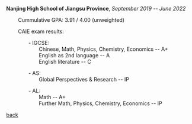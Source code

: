**Nanjing High School of Jiangsu Province**, _September 2019 -- June 2022_

&emsp;&emsp; Cummulative GPA: 3.91 / 4.00 (unweighted)

&emsp;&emsp; CAIE exam results:

&emsp;&emsp;&emsp;&emsp; - IGCSE: \
&emsp;&emsp;&emsp;&emsp;&emsp;&emsp; Chinese, Math, Physics, Chemistry, Economics -- A+ \
&emsp;&emsp;&emsp;&emsp;&emsp;&emsp; English as 2nd language -- A \
&emsp;&emsp;&emsp;&emsp;&emsp;&emsp; English literature -- C

&emsp;&emsp;&emsp;&emsp; - AS: \
&emsp;&emsp;&emsp;&emsp;&emsp;&emsp; Global Perspectives & Research -- IP

&emsp;&emsp;&emsp;&emsp; - AL: \
&emsp;&emsp;&emsp;&emsp;&emsp;&emsp; Math -- A+ \
&emsp;&emsp;&emsp;&emsp;&emsp;&emsp; Further Math, Physics, Chemistry, Economics -- IP

[back](https://chaoqi-liu.github.io/education/overall)
